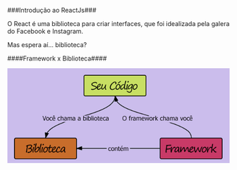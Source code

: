 ###Introdução ao ReactJs###

O React é uma biblioteca para criar interfaces, que foi idealizada pela galera do Facebook e Instagram.

Mas espera aí... biblioteca?

####Framework x Biblioteca####

![Framework x Biblioteca](./imagens/framework-vs-biblioteca.png)